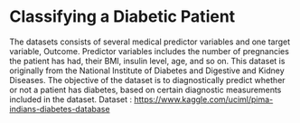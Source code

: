 # Classifying a Diabetic Patient

The datasets consists of several medical predictor variables and one target variable, Outcome. Predictor variables includes the number of pregnancies the patient has had, their BMI, insulin level, age, and so on. This dataset is originally from the National Institute of Diabetes and Digestive and Kidney Diseases. The objective of the dataset is to diagnostically predict whether or not a patient has diabetes, based on certain diagnostic measurements included in the dataset. 
Dataset : https://www.kaggle.com/uciml/pima-indians-diabetes-database
